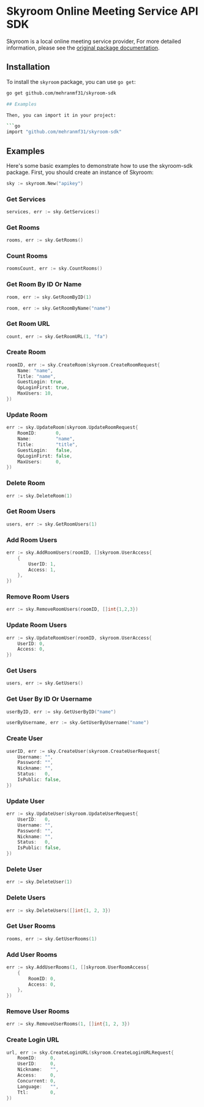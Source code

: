 # Skyroom Online Meeting Service API SDK

Skyroom is a local online meeting service provider, For more detailed information, please see the [original package documentation](https://data.skyroom.online/help/webservice.html).

## Installation

To install the `skyroom` package, you can use `go get`:

```bash
go get github.com/mehranmf31/skyroom-sdk

## Examples

Then, you can import it in your project:

```go
import "github.com/mehranmf31/skyroom-sdk"
```

## Examples

Here's some basic examples to demonstrate how to use the skyroom-sdk package. First, you should create an instance of Skyroom:

```go
sky := skyroom.New("apikey")
```

### Get Services

```go
services, err := sky.GetServices()
```

### Get Rooms

```go
rooms, err := sky.GetRooms()
```

### Count Rooms
```go
roomsCount, err := sky.CountRooms()
```

### Get Room By ID Or Name
```go
room, err := sky.GetRoomByID(1)

room, err := sky.GetRoomByName("name")
```

### Get Room URL
```go
count, err := sky.GetRoomURL(1, "fa")
```

### Create Room
```go
roomID, err := sky.CreateRoom(skyroom.CreateRoomRequest{
    Name: "name",
    Title: "name",
    GuestLogin: true,
    OpLoginFirst: true,
    MaxUsers: 10,
})
```

### Update Room
```go
err := sky.UpdateRoom(skyroom.UpdateRoomRequest{
    RoomID:       0,
    Name:         "name",
    Title:        "title",
    GuestLogin:   false,
    OpLoginFirst: false,
    MaxUsers:     0,
})
```

### Delete Room
```go
err := sky.DeleteRoom(1)
```

### Get Room Users
```go
users, err := sky.GetRoomUsers(1)
```

### Add Room Users
```go
err := sky.AddRoomUsers(roomID, []skyroom.UserAccess{
    {
        UserID: 1,
        Access: 1,
    },
})
```

### Remove Room Users
```go
err := sky.RemoveRoomUsers(roomID, []int{1,2,3})
```

### Update Room Users
```go
err := sky.UpdateRoomUser(roomID, skyroom.UserAccess{
    UserID: 0,
    Access: 0,
})
```

### Get Users
```go
users, err := sky.GetUsers()
```

### Get User By ID Or Username
```go
userByID, err := sky.GetUserByID("name")

userByUsername, err := sky.GetUserByUsername("name")
```

### Create User
```go
userID, err := sky.CreateUser(skyroom.CreateUserRequest{
    Username: "",
    Password: "",
    Nickname: "",
    Status:   0,
    IsPublic: false,
})
```

### Update User
```go
err := sky.UpdateUser(skyroom.UpdateUserRequest{
    UserID:   0,
    Username: "",
    Password: "",
    Nickname: "",
    Status:   0,
    IsPublic: false,
})
```

### Delete User
```go
err := sky.DeleteUser(1)
```

### Delete Users
```go
err := sky.DeleteUsers([]int{1, 2, 3})
```

### Get User Rooms
```go
rooms, err := sky.GetUserRooms(1)
```

### Add User Rooms
```go
err := sky.AddUserRooms(1, []skyroom.UserRoomAccess{
    {
        RoomID: 0,
        Access: 0,
    },
})
```

### Remove User Rooms
```go
err := sky.RemoveUserRooms(1, []int{1, 2, 3})
```

### Create Login URL
```go
url, err := sky.CreateLoginURL(skyroom.CreateLoginURLRequest{
	RoomID:     0,
	UserID:     0,
	Nickname:   "",
	Access:     0,
	Concurrent: 0,
	Language:   "",
	Ttl:        0,
})
```
